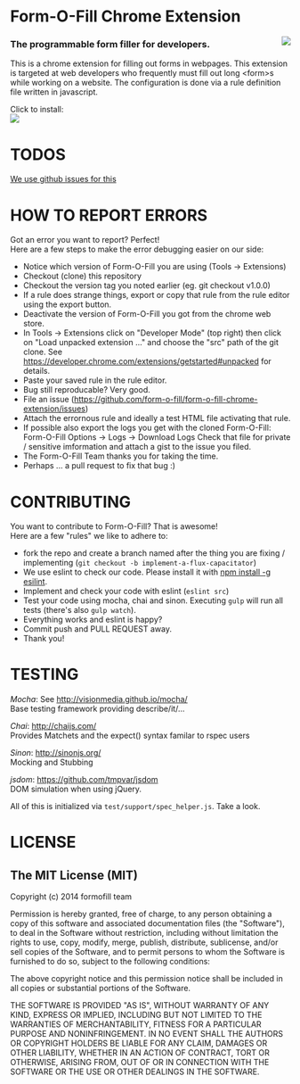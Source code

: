 # Form-O-Fill Chrome Extension
<img src="https://api.travis-ci.org/form-o-fill/form-o-fill-chrome-extension.svg?branch=master" style="float: right;" />

### The programmable form filler for developers.

This is a chrome extension for filling out forms in webpages.
This extension is targeted at web developers who frequently must fill out long \<form>s while working on a website.
The configuration is done via a rule definition file written in javascript.

Click to install:  
[<img src="https://raw.githubusercontent.com/form-o-fill/form-o-fill-chrome-extension/master/assets/available-in-chrome-store.png">](https://chrome.google.com/webstore/detail/form-o-fill-the-programma/iebbppibdpjldhohknhgjoapijellonp)

# TODOS
[We use github issues for this](https://github.com/form-o-fill/form-o-fill-chrome-extension/issues?labels=enhancement&page=1&state=open)

# HOW TO REPORT ERRORS
Got an error you want to report? Perfect!  
Here are a few steps to make the error debugging easier on our side:

- Notice which version of Form-O-Fill you are using (Tools -> Extensions)
- Checkout (clone) this repository
- Checkout the version tag you noted earlier (eg. git checkout v1.0.0)
- If a rule does strange things, export or copy that rule from the rule editor using the export button.
- Deactivate the version of Form-O-Fill you got from the chrome web store.
- In Tools -> Extensions click on "Developer Mode" (top right) then click on "Load unpacked extension ..." and choose the "src" path of the git clone.
  See https://developer.chrome.com/extensions/getstarted#unpacked for details.
- Paste your saved rule in the rule editor.
- Bug still reproducable? Very good.
- File an issue (https://github.com/form-o-fill/form-o-fill-chrome-extension/issues)
- Attach the errornous rule and ideally a test HTML file activating that rule.
- If possible also export the logs you get with the cloned Form-O-Fill: Form-O-Fill Options -> Logs -> Download Logs
  Check that file for private / sensitive imformation and attach a gist to the issue you filed.
- The Form-O-Fill Team thanks you for taking the time.
- Perhaps ... a pull request to fix that bug :)

# CONTRIBUTING

You want to contribute to Form-O-Fill? That is awesome!  
Here are a few "rules" we like to adhere to:

- fork the repo and create a branch named after the thing you are fixing / implementing (``git checkout -b implement-a-flux-capacitator``)
- We use eslint to check our code. Please install it with [npm install -g esilint](http://eslint.org).
- Implement and check your code with eslint (``eslint src``)
- Test your code using mocha, chai and sinon. Executing ``gulp`` will run all tests (there's also ``gulp watch``).
- Everything works and eslint is happy?
- Commit push and PULL REQUEST away.
- Thank you!

# TESTING
*Mocha*: See http://visionmedia.github.io/mocha/  
Base testing framework providing describe/it/...

*Chai*: http://chaijs.com/  
Provides Matchets and the expect() syntax familar to rspec users

*Sinon*: http://sinonjs.org/  
Mocking and Stubbing

*jsdom*: https://github.com/tmpvar/jsdom  
DOM simulation when using jQuery.

All of this is initialized via ``test/support/spec_helper.js``. Take a look.

# LICENSE

## The MIT License (MIT)

Copyright (c) 2014 formofill team

Permission is hereby granted, free of charge, to any person obtaining a copy
of this software and associated documentation files (the "Software"), to deal
in the Software without restriction, including without limitation the rights
to use, copy, modify, merge, publish, distribute, sublicense, and/or sell
copies of the Software, and to permit persons to whom the Software is
furnished to do so, subject to the following conditions:

The above copyright notice and this permission notice shall be included in
all copies or substantial portions of the Software.

THE SOFTWARE IS PROVIDED "AS IS", WITHOUT WARRANTY OF ANY KIND, EXPRESS OR
IMPLIED, INCLUDING BUT NOT LIMITED TO THE WARRANTIES OF MERCHANTABILITY,
FITNESS FOR A PARTICULAR PURPOSE AND NONINFRINGEMENT. IN NO EVENT SHALL THE
AUTHORS OR COPYRIGHT HOLDERS BE LIABLE FOR ANY CLAIM, DAMAGES OR OTHER
LIABILITY, WHETHER IN AN ACTION OF CONTRACT, TORT OR OTHERWISE, ARISING FROM,
OUT OF OR IN CONNECTION WITH THE SOFTWARE OR THE USE OR OTHER DEALINGS IN
THE SOFTWARE.
